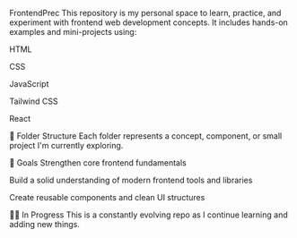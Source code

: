 FrontendPrec
This repository is my personal space to learn, practice, and experiment with frontend web development concepts. It includes hands-on examples and mini-projects using:

HTML

CSS

JavaScript

Tailwind CSS

React

📁 Folder Structure
Each folder represents a concept, component, or small project I'm currently exploring.

🚀 Goals
Strengthen core frontend fundamentals

Build a solid understanding of modern frontend tools and libraries

Create reusable components and clean UI structures

👨‍💻 In Progress
This is a constantly evolving repo as I continue learning and adding new things.
